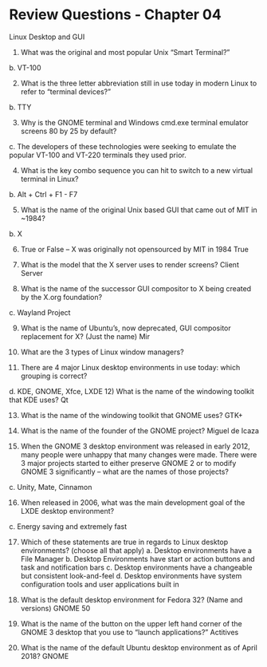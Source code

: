 # Review Questions - Chapter 04

Linux Desktop and GUI

1) What was the original and most popular Unix “Smart Terminal?”
 
  b. VT-100
  
2) What is the three letter abbreviation still in use today in modern Linux to refer to “terminal
devices?”
  
  b. TTY
 
3) Why is the GNOME terminal and Windows cmd.exe terminal emulator screens 80 by 25 by
default?
  
  c. The developers of these technologies were seeking to emulate the popular VT-100 and
VT-220 terminals they used prior.
  
4) What is the key combo sequence you can hit to switch to a new virtual terminal in Linux?

  b. Alt + Ctrl + F1 - F7
 
5) What is the name of the original Unix based GUI that came out of MIT in ~1984?
  
  b. X
  
6) True or False – X was originally not opensourced by MIT in 1984
True

7) What is the model that the X server uses to render screens?
Client Server

8) What is the name of the successor GUI compositor to X being created by the X.org foundation?

  c. Wayland Project
  
9) What is the name of Ubuntu’s, now deprecated, GUI compositor replacement for X? (Just the name)
Mir

10) What are the 3 types of Linux window managers?

11) There are 4 major Linux desktop environments in use today: which grouping is correct?

  d. KDE, GNOME, Xfce, LXDE
12) What is the name of the windowing toolkit that KDE uses?
Qt

13) What is the name of the windowing toolkit that GNOME uses?
GTK+

14) What is the name of the founder of the GNOME project?
Miguel de Icaza

15) When the GNOME 3 desktop environment was released in early 2012, many people were
unhappy that many changes were made.  There were 3 major projects started to either preserve
GNOME 2 or to modify GNOME 3 significantly – what are the names of those projects?
  
  c. Unity, Mate, Cinnamon
  
16) When released in 2006, what was the main development goal of the LXDE desktop environment?
  
  c. Energy saving and extremely fast
  
17) Which of these statements are true in regards to Linux desktop environments? (choose all that
apply)
  a. Desktop environments have a File Manager
  b. Desktop Environments have start or action buttons and task and notification bars
  c. Desktop environments have a changeable but consistent look-and-feel
  d. Desktop environments have system configuration tools and user applications built in
  
18) What is the default desktop environment for Fedora 32? (Name and versions)
GNOME 50

19) What is the name of the button on the upper left hand corner of the GNOME 3 desktop that you use to “launch applications?”
Actitives

20) What is the name of the default Ubuntu desktop environment as of April 2018?
GNOME
